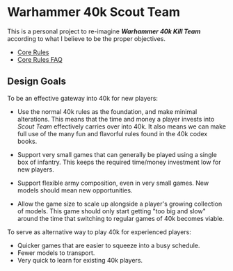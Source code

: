 # Warhammer 40k Scout Team

This is a personal project to re-imagine ***Warhammer 40k Kill Team*** according to what I believe to be the proper objectives.

- [Core Rules](https://github.com/JoshuaCarter/40k-Scout-Team/blob/main/core-rules.md)
- [Core Rules FAQ](https://github.com/JoshuaCarter/40k-Scout-Team/blob/main/faq.md)

## Design Goals

To be an effective gateway into 40k for new players:

- Use the normal 40k rules as the foundation, and make minimal alterations. This means that the time and money a player invests into *Scout Team* effectively carries over into 40k. It also means we can make full use of the many fun and flavorful rules found in the 40k codex books.

- Support very small games that can generally be played using a single box of infantry. This keeps the required time/money investment low for new players.

- Support flexible army composition, even in very small games. New models should mean new opportunities.

- Allow the game size to scale up alongside a player's growing collection of models. This game should only start getting "too big and slow" around the time that switching to regular games of 40k becomes viable.

To serve as alternative way to play 40k for experienced players:

- Quicker games that are easier to squeeze into a busy schedule.
- Fewer models to transport.
- Very quick to learn for existing 40k players.
